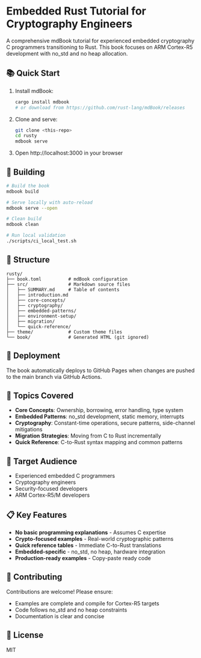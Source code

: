 # Embedded Rust Tutorial for Cryptography Engineers

A comprehensive mdBook tutorial for experienced embedded cryptography C programmers transitioning to Rust. This book focuses on ARM Cortex-R5 development with no_std and no heap allocation.

## 📚 Quick Start

1. Install mdBook:
   ```bash
   cargo install mdbook
   # or download from https://github.com/rust-lang/mdBook/releases
   ```

2. Clone and serve:
   ```bash
   git clone <this-repo>
   cd rusty
   mdbook serve
   ```

3. Open http://localhost:3000 in your browser

## 🔨 Building

```bash
# Build the book
mdbook build

# Serve locally with auto-reload  
mdbook serve --open

# Clean build
mdbook clean

# Run local validation
./scripts/ci_local_test.sh
```

## 📁 Structure

```
rusty/
├── book.toml          # mdBook configuration
├── src/               # Markdown source files
│   ├── SUMMARY.md     # Table of contents
│   ├── introduction.md
│   ├── core-concepts/
│   ├── cryptography/
│   ├── embedded-patterns/
│   ├── environment-setup/
│   ├── migration/
│   └── quick-reference/
├── theme/             # Custom theme files
└── book/              # Generated HTML (git ignored)
```

## 🚀 Deployment

The book automatically deploys to GitHub Pages when changes are pushed to the main branch via GitHub Actions.

## 📖 Topics Covered

- **Core Concepts**: Ownership, borrowing, error handling, type system
- **Embedded Patterns**: no_std development, static memory, interrupts
- **Cryptography**: Constant-time operations, secure patterns, side-channel mitigations
- **Migration Strategies**: Moving from C to Rust incrementally
- **Quick Reference**: C-to-Rust syntax mapping and common patterns

## 🎯 Target Audience

- Experienced embedded C programmers
- Cryptography engineers
- Security-focused developers
- ARM Cortex-R5/M developers

## 📋 Key Features

- **No basic programming explanations** - Assumes C expertise
- **Crypto-focused examples** - Real-world cryptographic patterns
- **Quick reference tables** - Immediate C-to-Rust translations
- **Embedded-specific** - no_std, no heap, hardware integration
- **Production-ready examples** - Copy-paste ready code

## 🤝 Contributing

Contributions are welcome! Please ensure:
- Examples are complete and compile for Cortex-R5 targets
- Code follows no_std and no heap constraints
- Documentation is clear and concise

## 📄 License

MIT